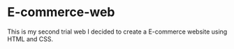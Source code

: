 # E-commerce-web
This is my second trial web
I decided to create a E-commerce website using HTML and CSS.
